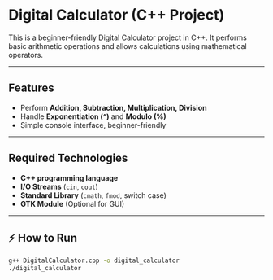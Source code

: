 # Digital Calculator (C++ Project)

This is a beginner-friendly Digital Calculator project in C++. It performs basic arithmetic operations and allows calculations using mathematical operators.  

---

## Features
- Perform **Addition, Subtraction, Multiplication, Division**
- Handle **Exponentiation (^)** and **Modulo (%)**
- Simple console interface, beginner-friendly

---

## Required Technologies
- **C++ programming language**  
- **I/O Streams** (`cin`, `cout`)  
- **Standard Library** (`cmath`, `fmod`, switch case)  
- **GTK Module** (Optional for GUI)  

---

## ⚡ How to Run
```bash
g++ DigitalCalculator.cpp -o digital_calculator
./digital_calculator
